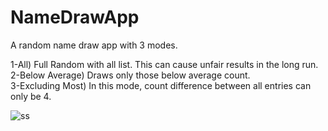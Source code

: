 # NameDrawApp
A random name draw app with 3 modes.<br/>

1-All) Full Random with all list. This can cause unfair results in the long run.<br/>
2-Below Average) Draws only those below average count.<br/>
3-Excluding Most) In this mode, count difference between all entries can only be 4.<br/>

![ss](https://user-images.githubusercontent.com/60854293/96251642-6ef74f80-0fb9-11eb-8173-535cbde7839c.png)
